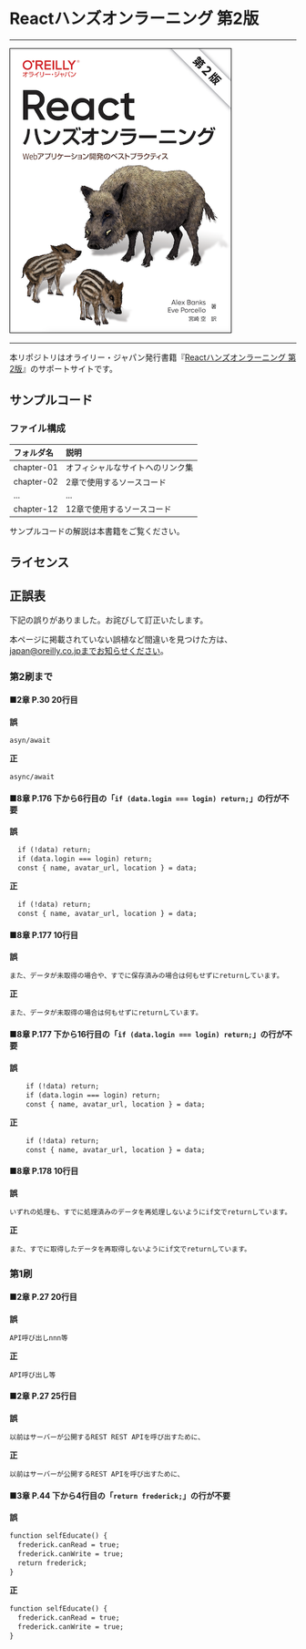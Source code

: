# Reactハンズオンラーニング 第2版

---

![表紙](learning-react-2e-ja.png)

---

本リポジトリはオライリー・ジャパン発行書籍『[Reactハンズオンラーニング 第2版](https://www.oreilly.co.jp/books/9784873119380/)』のサポートサイトです。

## サンプルコード

### ファイル構成

|フォルダ名 |説明                         |
|:--        |:--                          |
|chapter-01 |オフィシャルなサイトへのリンク集 |
|chapter-02 |2章で使用するソースコード    |
|...        |...                          |
|chapter-12 |12章で使用するソースコード   |

サンプルコードの解説は本書籍をご覧ください。

## ライセンス

## 正誤表

下記の誤りがありました。お詫びして訂正いたします。

本ページに掲載されていない誤植など間違いを見つけた方は、japan@oreilly.co.jpまでお知らせください。

### 第2刷まで

#### ■2章 P.30 20行目
**誤**
```
asyn/await
```
**正**
```
async/await
```

#### ■8章 P.176 下から6行目の「`if (data.login === login) return;`」の行が不要
**誤**
```
  if (!data) return;
  if (data.login === login) return;
  const { name, avatar_url, location } = data;
```
**正**
```
  if (!data) return;
  const { name, avatar_url, location } = data;
```

#### ■8章 P.177 10行目
**誤**
```
また、データが未取得の場合や、すでに保存済みの場合は何もせずにreturnしています。
```
**正**
```
また、データが未取得の場合は何もせずにreturnしています。
```

#### ■8章 P.177 下から16行目の「`if (data.login === login) return;`」の行が不要
**誤**
```
    if (!data) return;
    if (data.login === login) return;
    const { name, avatar_url, location } = data;
```
**正**
```
    if (!data) return;
    const { name, avatar_url, location } = data;
```

#### ■8章 P.178 10行目
**誤**
```
いずれの処理も、すでに処理済みのデータを再処理しないようにif文でreturnしています。
```
**正**
```
また、すでに取得したデータを再取得しないようにif文でreturnしています。
```

### 第1刷

#### ■2章 P.27 20行目
**誤**
```
API呼び出しnnn等
```
**正**
```
API呼び出し等
```

#### ■2章 P.27 25行目
**誤**
```
以前はサーバーが公開するREST REST APIを呼び出すために、
```
**正**
```
以前はサーバーが公開するREST APIを呼び出すために、
```

#### ■3章 P.44 下から4行目の「`return frederick;`」の行が不要
**誤**
```
function selfEducate() {
  frederick.canRead = true;
  frederick.canWrite = true;
  return frederick;
}
```
**正**
```
function selfEducate() {
  frederick.canRead = true;
  frederick.canWrite = true;
}
```
